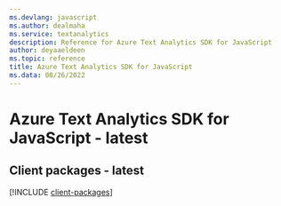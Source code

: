 ```yaml
---
ms.devlang: javascript
ms.author: dealmaha
ms.service: textanalytics
description: Reference for Azure Text Analytics SDK for JavaScript
author: deyaaeldeen
ms.topic: reference
title: Azure Text Analytics SDK for JavaScript
ms.data: 08/26/2022
---
```

# Azure Text Analytics SDK for JavaScript - latest

## Client packages - latest
[!INCLUDE [client-packages](text-analytics-client-index.md)]